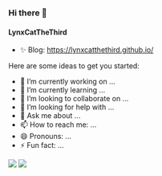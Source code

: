 ### Hi there 👋

#### LynxCatTheThird
-   ✨ Blog: <https://lynxcatthethird.github.io/>

Here are some ideas to get you started:

-   🔭 I’m currently working on ...
-   🌱 I’m currently learning ...
-   👯 I’m looking to collaborate on ...
-   🤔 I’m looking for help with ...
-   💬 Ask me about ...
-   📫 How to reach me: ...
-   😄 Pronouns: ...
-   ⚡ Fun fact: ...

![](https://github-readme-stats.vercel.app/api?username=LynxCatTheThird&show_icons=true&include_all_commits=true)
![](https://github-readme-stats.vercel.app/api/top-langs/?username=LynxCatTheThird&layout=compact)
